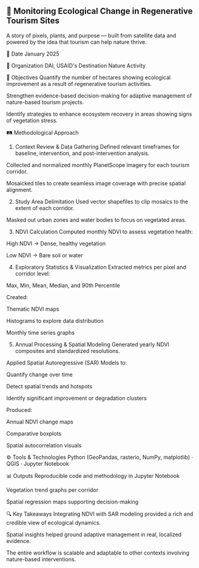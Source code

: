 ## 🌿 Monitoring Ecological Change in Regenerative Tourism Sites
A story of pixels, plants, and purpose — built from satellite data and powered by the idea that tourism can help nature thrive.

📅 Date
January 2025

🏢 Organization
DAI, USAID's Destination Nature Activity

🎯 Objectives
Quantify the number of hectares showing ecological improvement as a result of regenerative tourism activities.

Strengthen evidence-based decision-making for adaptive management of nature-based tourism projects.

Identify strategies to enhance ecosystem recovery in areas showing signs of vegetation stress.

🛤️ Methodological Approach
1. Context Review & Data Gathering
Defined relevant timeframes for baseline, intervention, and post-intervention analysis.

Collected and normalized monthly PlanetScope imagery for each tourism corridor.

Mosaicked tiles to create seamless image coverage with precise spatial alignment.

2. Study Area Delimitation
Used vector shapefiles to clip mosaics to the extent of each corridor.

Masked out urban zones and water bodies to focus on vegetated areas.

3. NDVI Calculation
Computed monthly NDVI to assess vegetation health:

High NDVI → Dense, healthy vegetation

Low NDVI → Bare soil or water

4. Exploratory Statistics & Visualization
Extracted metrics per pixel and corridor level:

Max, Min, Mean, Median, and 90th Percentile

Created:

Thematic NDVI maps

Histograms to explore data distribution

Monthly time series graphs

5. Annual Processing & Spatial Modeling
Generated yearly NDVI composites and standardized resolutions.

Applied Spatial Autoregressive (SAR) Models to:

Quantify change over time

Detect spatial trends and hotspots

Identify significant improvement or degradation clusters

Produced:

Annual NDVI change maps

Comparative boxplots

Spatial autocorrelation visuals

⚙️ Tools & Technologies
Python (GeoPandas, rasterio, NumPy, matplotlib) · QGIS · Jupyter Notebook

📊 Outputs
Reproducible code and methodology in Jupyter Notebook

Vegetation trend graphs per corridor

Spatial regression maps supporting decision-making

🔍 Key Takeaways
Integrating NDVI with SAR modeling provided a rich and credible view of ecological dynamics.

Spatial insights helped ground adaptive management in real, localized evidence.

The entire workflow is scalable and adaptable to other contexts involving nature-based interventions.

